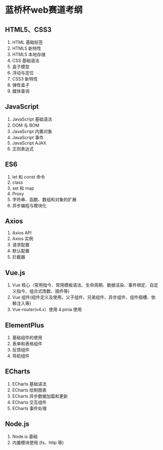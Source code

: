 # 蓝桥杯web赛道考纲

## HTML5、CSS3

1. HTML 基础标签
2. HTML5 新特性
3. HTML5 本地存储
4. CSS 基础语法
5. 盒子模型
6. 浮动与定位
7. CSS3 新特性
8. 弹性盒子
9. 媒体查询

## JavaScript

1. JavaScript 基础语法
2. DOM 与 BOM
3. JavaScript 内置对象
4. JavaScript 事件
5. JavaScript AJAX
6. 正则表达式

## ES6

1. let 和 const 命令
2. class
3. set 和 map
4. Proxy
5. 字符串、函数、数组和对象的扩展
6. 异步编程与模块化

## Axios

1. Axios API
2. Axios 实例
3. 请求配置
4. 默认配置
5. 拦截器

## Vue.js

1. Vue 核心（常用指今、常用模板语法、生命周期、数据洁染、事件绑定、自定义指今、组合式雨数、插件等)
2. Vue 组件(组件定义及使用、父子组件、兄弟组件、异步组件、组件插槽、依赖注入等)
3. Vue-router(v4.x）使用
   4.pinia 使用

## ElementPlus

1. 基础组件的使用
2. 表单和表格组件
3. 反馈组件
4. 导航组件

## ECharts

1. ECharts 基础语法
2. ECharts 绘制图表
3. ECharts 异步数据加载和更新
4. ECharts 交互组件
5. ECharts 事件处理

## Node.js

1. Node.is 基础
2. 内置模块使用 (fs、http 等)